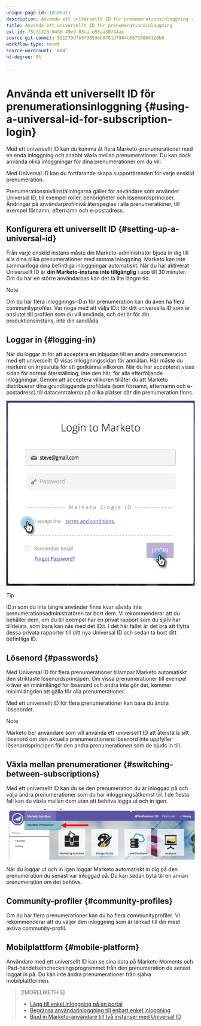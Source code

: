```yaml
---
unique-page-id: 10100311
description: Använda ett universellt ID för prenumerationsinloggning - Marketo Docs - produktdokumentation
title: Använda ett universellt ID för prenumerationsinloggning
exl-id: 75cf1323-0468-49e9-83ca-e55aa30744ac
source-git-commit: 591279dfb573853eb8781d7984c65716804120b0
workflow-type: tm+mt
source-wordcount: '604'
ht-degree: 0%

---
```


# Använda ett universellt ID för prenumerationsinloggning {#using-a-universal-id-for-subscription-login}

Med ett universellt ID kan du komma åt flera Marketo-prenumerationer med en enda inloggning och snabbt växla mellan prenumerationer. Du kan dock använda olika inloggningar för dina prenumerationer om du vill.

Med Universal ID kan du fortfarande skapa supportärenden för varje enskild prenumeration.

Prenumerationsnivåinställningarna gäller för användare som använder Universal ID, till exempel roller, behörigheter och lösenordsprinciper. Ändringar på användarprofilnivå återspeglas i alla prenumerationer, till exempel förnamn, efternamn och e-postadress.

## Konfigurera ett universellt ID {#setting-up-a-universal-id}

Från varje enskild instans måste din Marketo-administratör bjuda in dig till alla dina olika prenumerationer med samma inloggning. Marketo kan inte sammanfoga dina befintliga inloggningar automatiskt. När du har aktiverat Universellt ID är **din Marketo-instans inte tillgänglig** i upp till 30 minuter. Om du har en större användarbas kan det ta lite längre tid.

>[!NOTE]
>
>Om du har flera inloggnings-ID:n för prenumeration kan du även ha flera communityprofiler. Var noga med att välja ID:t för ditt universella ID som är anslutet till profilen som du vill använda, och det är för din produktionsinstans, inte din sandlåda.

## Loggar in {#logging-in}

När du loggar in för att acceptera en inbjudan till en andra prenumeration med ett universellt ID visas inloggningssidan för anmälan. Här måste du markera en kryssruta för att godkänna villkoren. När du har accepterat visas sidan för normal återställning, inte den här, för alla efterföljande inloggningar. Genom att acceptera villkoren tillåter du att Marketo distribuerar dina grundläggande profildata (som förnamn, efternamn och e-postadress) till datacentralerna på olika platser där din prenumeration finns.

![](assets/new-login-reduced-hands-name.png)

>[!TIP]
>
>ID:n som du inte längre använder finns kvar såvida inte prenumerationsadministratören tar bort dem. Vi rekommenderar att du behåller dem, om du till exempel har en privat rapport som du själv har tilldelats, som bara kan nås med det ID:t. I det här fallet är det bra att flytta dessa privata rapporter till ditt nya Universal ID och sedan ta bort ditt befintliga ID.

## Lösenord {#passwords}

Med Universal ID för flera prenumerationer tillämpar Marketo automatiskt den striktaste lösenordsprincipen. Om vissa prenumerationer till exempel kräver en minimilängd för lösenord och andra inte gör det, kommer minimilängden att gälla för alla prenumerationer.

Med ett universellt ID för flera prenumerationer kan bara du ändra lösenordet.

>[!NOTE]
>
>Marketo ber användare som vill använda ett universellt ID att återställa sitt lösenord om den aktuella prenumerationens lösenord inte uppfyller lösenordsprincipen för den andra prenumerationen som de bjuds in till.

## Växla mellan prenumerationer {#switching-between-subscriptions}

Med ett universellt ID kan du se den prenumeration du är inloggad på och välja andra prenumerationer som du har inloggningsåtkomst till. I de flesta fall kan du växla mellan dem utan att behöva logga ut och in igen.

![](assets/image2016-11-3-15-3a10-3a16.png)

När du loggar ut och in igen loggar Marketo automatiskt in dig på den prenumeration du senast var inloggad på. Du kan sedan byta till en annan prenumeration om det behövs.

## Community-profiler {#community-profiles}

Om du har flera prenumerationer kan du ha flera communityprofiler. Vi rekommenderar att du väljer den inloggning som är länkad till din mest aktiva community-profil.

## Mobilplattform {#mobile-platform}

Användare med ett universellt ID kan se sina data på Marketo Moments och iPad-händelseincheckningsprogrammet från den prenumeration de senast loggat in på. Du kan inte ändra prenumerationer från själva mobilplattformen.

>[!MORELIKETHIS]
>
>* [Lägg till enkel inloggning på en portal](/help/marketo/product-docs/administration/additional-integrations/add-single-sign-on-to-a-portal.md)
>* [Begränsa användarinloggning till enbart enkel inloggning](/help/marketo/product-docs/administration/additional-integrations/restrict-user-login-to-sso-only.md)
>* [Bjud in Marketo-användare till två instanser med Universal ID](https://nation.marketo.com/t5/Knowledgebase/Inviting-Marketo-Users-to-Two-Instances-with-Universal-ID-UID/ta-p/251122)

